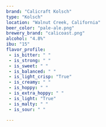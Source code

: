 ```yaml
---
brand: "Calicraft Kolsch"
type: "Kolsch"
location: "Walnut Creek, California"
beer_color: "pale-ale.png"
brewery_brand: "calicoast.png"
alcohol: "4.8%"
ibu: "15"
flavor_profile:
 - is_bitter: " "
 - is_strong: " "
 - is_sweet: " "
 - is_balanced: " "
 - is_light_crisp: "True"
 - is_creamy: " "
 - is_hoppy: " "
 - is_extra_hoppy: " "
 - is_light: "True"
 - is_malty: " "
 - is_sour: " "

---
```

